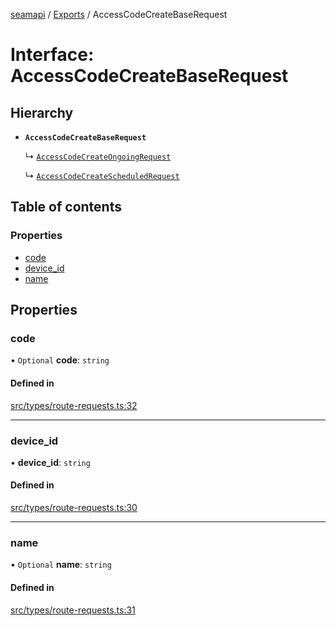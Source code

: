 [seamapi](../README.md) / [Exports](../modules.md) / AccessCodeCreateBaseRequest

# Interface: AccessCodeCreateBaseRequest

## Hierarchy

- **`AccessCodeCreateBaseRequest`**

  ↳ [`AccessCodeCreateOngoingRequest`](AccessCodeCreateOngoingRequest.md)

  ↳ [`AccessCodeCreateScheduledRequest`](AccessCodeCreateScheduledRequest.md)

## Table of contents

### Properties

- [code](AccessCodeCreateBaseRequest.md#code)
- [device\_id](AccessCodeCreateBaseRequest.md#device_id)
- [name](AccessCodeCreateBaseRequest.md#name)

## Properties

### code

• `Optional` **code**: `string`

#### Defined in

[src/types/route-requests.ts:32](https://github.com/seamapi/seamapi-javascript/blob/main/src/types/route-requests.ts#L32)

___

### device\_id

• **device\_id**: `string`

#### Defined in

[src/types/route-requests.ts:30](https://github.com/seamapi/seamapi-javascript/blob/main/src/types/route-requests.ts#L30)

___

### name

• `Optional` **name**: `string`

#### Defined in

[src/types/route-requests.ts:31](https://github.com/seamapi/seamapi-javascript/blob/main/src/types/route-requests.ts#L31)
